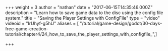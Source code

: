 +++
weight = 3
author = "nathan"
date = "2017-06-15T14:35:46.000Z"
description = "Learn how to save game data to the disc using the config file system."
title = "Saving the Player Settings with ConfigFile"
type = "video"
videoid = "IrUhyf-g5hU"
aliases = [ "/tutorial/game-design/godot/30-days-free-game-creation-tutorial/chapter4/24_how_to_save_the_player_settings_with_configfile_",]

+++
